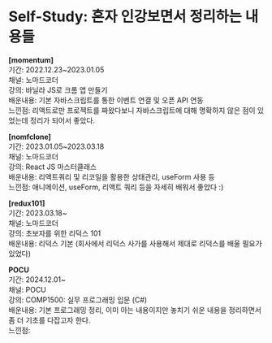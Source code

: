 # Self-Study: 혼자 인강보면서 정리하는 내용들

<b>[momentum]</b><br>
기간: 2022.12.23~2023.01.05<br>
채널: 노마드코더<br>
강의: 바닐라 JS로 크롬 앱 만들기<br>
배운내용: 기본 자바스크립트를 통한 이벤트 연결 및 오픈 API 연동<br>
느낀점: 리액트로만 프로젝트를 짜왔다보니 자바스크립트에 대해 명확하지 않은 점이 있었는데 정리가 되어서 좋았다.<br>


<b>[nomfclone]</b><br>
기간: 2023.01.05~2023.03.18<br>
채널: 노마드코더<br>
강의: React JS 마스터클래스<br>
배운내용: 리액트쿼리 및 리코일을 활용한 상태관리, useForm 사용 등<br>
느낀점: 애니메이션, useForm, 리액트 쿼리 등을 자세히 배워서 좋았다 :) <br>

<b>[redux101]</b><br>
기간: 2023.03.18~<br>
채널: 노마드코더<br>
강의: 초보자를 위한 리덕스 101<br>
배운내용: 리덕스 기본 (회사에서 리덕스 사가를 사용해서 제대로 리덕스를 배울 필요가 있었다)<br>

<b>POCU</b><br>
기간: 2024.12.01~<br>
채널: POCU<br>
강의: COMP1500: 실무 프로그래밍 입문 (C#)<br>
배운내용: 기본 프로그래밍 정리, 이미 아는 내용이지만 놓치기 쉬운 내용을 정리하면서 좀 더 기초를 다잡고자 한다.<br>
느낀점: <br>
